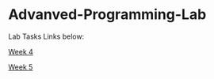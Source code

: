 # Advanved-Programming-Lab

Lab Tasks Links below:

[Week 4](https://apl.ajaykumarvarma.live/weektasks/week4.cpp)

[Week 5](https://apl.ajaykumarvarma.live/weektasks/week5.txt)
